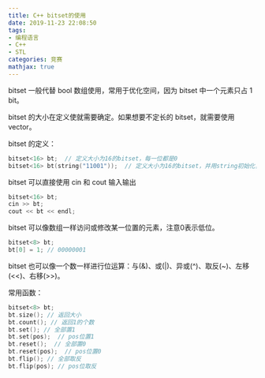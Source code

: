 ```yaml
---
title: C++ bitset的使用
date: 2019-11-23 22:08:50
tags:
- 编程语言
- C++
- STL
categories: 竞赛
mathjax: true
---
```


bitset 一般代替 bool 数组使用，常用于优化空间，因为 bitset 中一个元素只占 1 bit。

bitset 的大小在定义使就需要确定。如果想要不定长的 bitset，就需要使用 vector<bool>。

bitset 的定义：

```cpp
bitset<16> bt;  // 定义大小为16的bitset，每一位都是0
bitset<16> bt(string("11001"));  // 定义大小为16的bitset，并用string初始化，注意高位为0，也就是 0000000000011001
```

bitset 可以直接使用 cin 和 cout 输入输出

```cpp
bitset<16> bt;
cin >> bt;
cout << bt << endl;
```

bitset 可以像数组一样访问或修改某一位置的元素，注意0表示低位。

```cpp
bitset<8> bt;
bt[0] = 1; // 00000001
```

bitset 也可以像一个数一样进行位运算：与(&)、或(|)、异或(^)、取反(~)、左移(<<)、右移(>>)。

常用函数：

```cpp
bitset<8> bt;
bt.size(); // 返回大小
bt.count(); // 返回1的个数
bt.set(); // 全部置1
bt.set(pos);  // pos位置1
bt.reset();  // 全部置0
bt.reset(pos);  // pos位置0
bt.flip(); // 全部取反
bt.flip(pos); // pos位取反
```
